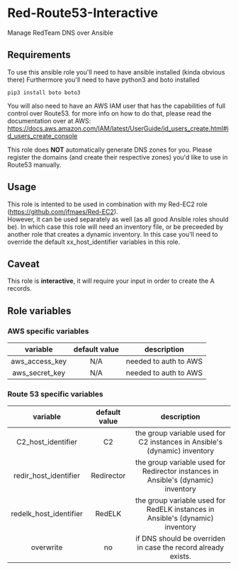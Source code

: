 # Red-Route53-Interactive
Manage RedTeam DNS over Ansible

## Requirements

To use this ansible role you'll need to have ansible installed (kinda obvious there)
Furthermore you'll need to have python3 and boto installed
```
pip3 install boto boto3

```
You will also need to have an AWS IAM user that has the capabilities of full control over Route53.
for more info on how to do that, please read the documentation over at AWS: https://docs.aws.amazon.com/IAM/latest/UserGuide/id_users_create.html#id_users_create_console

This role does **NOT** automatically generate DNS zones for you. 
Please register the domains (and create their respective zones) you'd like to use in Route53 manually.

## Usage
This role is intented to be used in combination with my Red-EC2 role (https://github.com/jfmaes/Red-EC2). 
<br>However, it can be used separately as well (as all good Ansible roles should be). In which case this role will need an inventory file, or be preceeded by another role that creates a dynamic inventory. In this case you'll need to override the default xx_host_identifier variables in this role. 

## Caveat
This role is **interactive**, it will require your input in order to create the A records.

## Role variables

### AWS specific variables
| variable  	| default value  	|  description 	|   	
|:-:	|:-:	|:-:	|	
|   aws_access_key	| N/A   	|  needed to auth to AWS  	|   	   	
| aws_secret_key  	| N/A  	| needed to auth to AWS  	|   

### Route 53 specific variables

| variable  	| default value  	|  description 	|   	
|:-:	|:-:	|:-:	|	
|   C2_host_identifier	| C2  	|  the group variable used for C2 instances in Ansible's (dynamic) inventory 	|   	   	
| redir_host_identifier  	| Redirector 	| the group variable used for Redirector instances in Ansible's (dynamic) inventory  	|   
| redelk_host_identifier  	| RedELK  	| the group variable used for RedELK instances in Ansible's (dynamic) inventory  	| 
|overwrite| no | if DNS should be overriden in case the record already exists.  |
